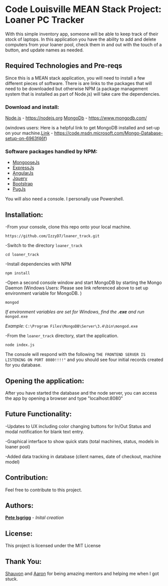 # Code Louisville MEAN Stack Project: Loaner PC Tracker
With this simple inventory app, someone will be able to keep track of their stock of laptops. In this application you have the ability to add and delete computers from your loaner pool, check them in and out with the touch of a button, and update names as needed.    

## Required Technologies and Pre-reqs
Since this is a MEAN stack application, you will need to install a few different pieces of software. There is are links to the packages that will need to be downloaded but otherwise NPM (a package management system that is installed as part of Node.js) will take care the dependencies.

### Download and install:
[Node.js](http://nodejs.org/) - https://nodejs.org
[MongoDb](http://www.mongodb.org/) - https://www.mongodb.com/

(windows users: Here is a helpful link to get MongoDB installed and set-up on your machine.[Link](https://code.msdn.microsoft.com/Mongo-Database-setup-on-6963f46f) - https://code.msdn.microsoft.com/Mongo-Database-setup-on-6963f46f)

### Software packages handled by NPM:
* [MongooseJs](http://mongoosejs.com/)
* [ExpressJs](http://expressjs.com/)
* [AngularJs](http://angularjs.org/)
* [Jquery](https://jquery.com/)
* [Bootstrap](http://getbootstrap.com/)
* [PugJs](https://pugjs.org/api/getting-started.html)

You will also need a console. I personally use Powershell.


## Installation:

-From your console, clone this repo onto your local machine.


`https://github.com/IzzyD7/loaner_track.git`


-Switch to the directory `loaner_track`


`cd loaner_track`


-Install dependencies with NPM


`npm install`


-Open a second console window and start MongoDB by starting the Mongo Daemon (Windows Users: Please see link referenced above to set up environment variable for MongoDB. )


`mongod`


_If_ _environment_ _variables_ _are_ _set_ _for_ _Windows_, _find_ _the_ **_.exe_** _and_ _run_ `mongod.exe`

_Example:_ `C:\Program Files\MongoDB\Server\3.4\bin\mongod.exe`

-From the `loaner_track` directory, start the application.


`node index.js`


The console will respond with the following `THE FRONTEND SERVER IS LISTENING ON PORT 8080!!!!"` and you should see four initial records created for you database.

## Opening the application:

After you have started the database and the node server, you can access the app by opening a browser and type "localhost:8080"

## Future Functionality:
-Updates to UX including color changing buttons for In/Out Status and modal notification for blank text entry.


-Graphical interface to show quick stats (total machines, status, models in loaner pool)


-Added data tracking in database (client names, date of checkout, machine model)

## Contribution:
Feel free to contribute to this project.

## Authors:
**[Pete Isgrigg](https://github.com/IzzyD7)** - *Inital creation*

## License:
This project is licensed under the MIT License

## Thank You:
[Shauvon](https://github.com/ShauvonM) and [Aaron](https://github.com/aarontropy) for being amazing mentors and helping me when I got stuck.
